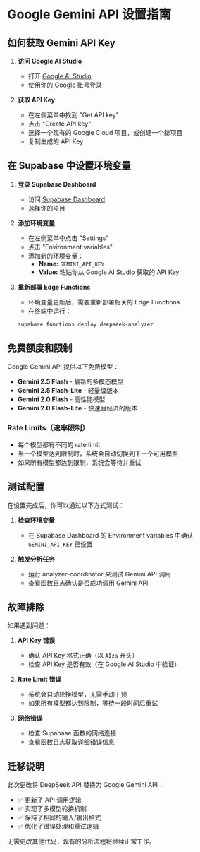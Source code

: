 # Google Gemini API 设置指南

## 如何获取 Gemini API Key

1. **访问 Google AI Studio**
   - 打开 [Google AI Studio](https://aistudio.google.com/)
   - 使用你的 Google 账号登录

2. **获取 API Key**
   - 在左侧菜单中找到 "Get API key"
   - 点击 "Create API key"
   - 选择一个现有的 Google Cloud 项目，或创建一个新项目
   - 复制生成的 API Key

## 在 Supabase 中设置环境变量

1. **登录 Supabase Dashboard**
   - 访问 [Supabase Dashboard](https://supabase.com/dashboard)
   - 选择你的项目

2. **添加环境变量**
   - 在左侧菜单中点击 "Settings"
   - 点击 "Environment variables"
   - 添加新的环境变量：
     - **Name:** `GEMINI_API_KEY`
     - **Value:** 粘贴你从 Google AI Studio 获取的 API Key

3. **重新部署 Edge Functions**
   - 环境变量更新后，需要重新部署相关的 Edge Functions
   - 在终端中运行：
   ```bash
   supabase functions deploy deepseek-analyzer
   ```

## 免费额度和限制

Google Gemini API 提供以下免费模型：

- **Gemini 2.5 Flash** - 最新的多模态模型
- **Gemini 2.5 Flash-Lite** - 轻量级版本
- **Gemini 2.0 Flash** - 高性能模型
- **Gemini 2.0 Flash-Lite** - 快速且经济的版本

### Rate Limits（速率限制）
- 每个模型都有不同的 rate limit
- 当一个模型达到限制时，系统会自动切换到下一个可用模型
- 如果所有模型都达到限制，系统会等待并重试

## 测试配置

在设置完成后，你可以通过以下方式测试：

1. **检查环境变量**
   - 在 Supabase Dashboard 的 Environment variables 中确认 `GEMINI_API_KEY` 已设置

2. **触发分析任务**
   - 运行 analyzer-coordinator 来测试 Gemini API 调用
   - 查看函数日志确认是否成功调用 Gemini API

## 故障排除

如果遇到问题：

1. **API Key 错误**
   - 确认 API Key 格式正确（以 `AIza` 开头）
   - 检查 API Key 是否有效（在 Google AI Studio 中验证）

2. **Rate Limit 错误**
   - 系统会自动轮换模型，无需手动干预
   - 如果所有模型都达到限制，等待一段时间后重试

3. **网络错误**
   - 检查 Supabase 函数的网络连接
   - 查看函数日志获取详细错误信息

## 迁移说明

此次更改将 DeepSeek API 替换为 Google Gemini API：

- ✅ 更新了 API 调用逻辑
- ✅ 实现了多模型轮换机制
- ✅ 保持了相同的输入/输出格式
- ✅ 优化了错误处理和重试逻辑

无需更改其他代码，现有的分析流程将继续正常工作。 
